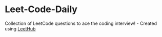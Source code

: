 # Leet-Code-Daily
Collection of LeetCode questions to ace the coding interview! - Created using [LeetHub](https://github.com/QasimWani/LeetHub)
